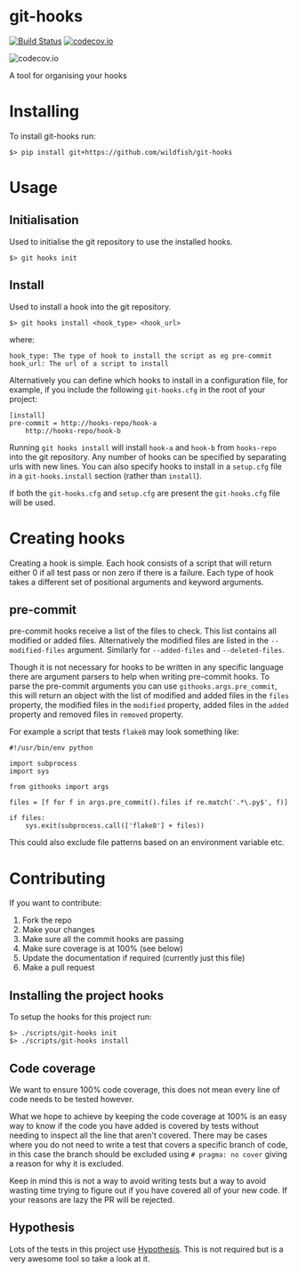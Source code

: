 # git-hooks
[![Build Status](https://travis-ci.org/wildfish/git-hooks.svg?branch=master)](https://travis-ci.org/wildfish/git-hooks)
[![codecov.io](https://codecov.io/github/wildfish/git-hooks/coverage.svg?branch=master)](https://codecov.io/github/wildfish/git-hooks?branch=master)

![codecov.io](https://codecov.io/github/wildfish/git-hooks/branch.svg?branch=master)

A tool for organising your hooks

# Installing

To install git-hooks run:

```
$> pip install git+https://github.com/wildfish/git-hooks
```

# Usage

## Initialisation
Used to initialise the git repository to use the installed hooks. 

```
$> git hooks init
```

## Install
Used to install a hook into the git repository. 

```
$> git hooks install <hook_type> <hook_url>
```

where:

```
hook_type: The type of hook to install the script as eg pre-commit
hook_url: The url of a script to install
```

Alternatively you can define which hooks to install in a configuration file, for example, if you include the following
`git-hooks.cfg` in the root of your project:

```
[install]
pre-commit = http://hooks-repo/hook-a
    http://hooks-repo/hook-b
```

Running `git hooks install` will install `hook-a` and `hook-b` from `hooks-repo` into the git repository. Any number 
of hooks can be specified by separating urls with new lines. You can also specify hooks to install in a `setup.cfg` 
file in a `git-hooks.install` section (rather than `install`).
  
If both the `git-hooks.cfg` and `setup.cfg` are present the `git-hooks.cfg` file will be used.

# Creating hooks
Creating a hook is simple. Each hook consists of a script that will return either 0 if all test pass or non zero if there is 
a failure. Each type of hook takes a different set of positional arguments and keyword arguments.

## pre-commit
pre-commit hooks receive a list of the files to check. This list contains all modified or added files. Alternatively
the modified files are listed in the `--modified-files` argument. Similarly for `--added-files` and `--deleted-files`.

Though it is not necessary for hooks to be written in any specific language there are argument parsers to help when
writing pre-commit hooks. To parse the pre-commit arguments you can use `githooks.args.pre_commit`, this will return
an object with the list of modified and added files in the `files` property, the modified files in the `modified`
property, added files in the `added` property and removed files in `removed` property.

For example a script that tests `flake8` may look something like:

```
#!/usr/bin/env python

import subprocess
import sys

from githooks import args

files = [f for f in args.pre_commit().files if re.match('.*\.py$', f)]

if files:
    sys.exit(subprocess.call(['flake8'] + files))
```

This could also exclude file patterns based on an environment variable etc.

# Contributing

If you want to contribute:

1. Fork the repo
2. Make your changes
3. Make sure all the commit hooks are passing
4. Make sure coverage is at 100% (see below)
5. Update the documentation if required (currently just this file)
6. Make a pull request

## Installing the project hooks

To setup the hooks for this project run:

```
$> ./scripts/git-hooks init
$> ./scripts/git-hooks install
```

## Code coverage

We want to ensure 100% code coverage, this does not mean every line of code needs to be tested however. 

What we hope to achieve by keeping the code coverage at 100% is an easy way to know if the code you have added is 
covered by tests without needing to inspect all the line that aren't covered. There may be cases where you do not need
to write a test that covers a specific branch of code, in this case the branch should be excluded using `# pragma: no cover`
giving a reason for why it is excluded.

Keep in mind this is not a way to avoid writing tests but a way to avoid wasting time trying to figure out if you have 
covered all of your new code. If your reasons are lazy the PR will be rejected.

## Hypothesis

Lots of the tests in this project use [Hypothesis](https://hypothesis.readthedocs.org/en/latest/). This is not 
required but is a very awesome tool so take a look at it.
